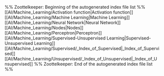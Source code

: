 %% Zoottelkeeper: Beginning of the autogenerated index file list  %%
 [[AI/Machine_Learning/Activation function|Activation function]]
 [[AI/Machine_Learning/Machine Learning|Machine Learning]]
 [[AI/Machine_Learning/Neural Network|Neural Network]]
 [[AI/Machine_Learning/Nodes|Nodes]]
 [[AI/Machine_Learning/Perceptron|Perceptron]]
 [[AI/Machine_Learning/Supervised-Unsupervised Learning|Supervised-Unsupervised Learning]]
 [[AI/Machine_Learning/Supervised/_Index_of_Supervised|_Index_of_Supervised]]
 [[AI/Machine_Learning/Unsupervised/_Index_of_Unsupervised|_Index_of_Unsupervised]]
%% Zoottelkeeper: End of the autogenerated index file list  %%
